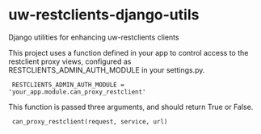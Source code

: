 # uw-restclients-django-utils
Django utilities for enhancing uw-restclients clients

This project uses a function defined in your app to control access to the restclient proxy views, configured as RESTCLIENTS_ADMIN_AUTH_MODULE in your settings.py.

     RESTCLIENTS_ADMIN_AUTH_MODULE = 'your_app.module.can_proxy_restclient'

This function is passed three arguments, and should return True or False.
 
     can_proxy_restclient(request, service, url)
     
